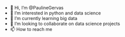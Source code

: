 - 👋 Hi, I’m @PaulineGervas
- 👀 I’m interested in python and data science
- 🌱 I’m currently learning big data 
- 💞️ I’m looking to collaborate on data science projects
- 📫 How to reach me 

<!---
PaulineGervas/PaulineGervas is a ✨ special ✨ repository because its `README.md` (this file) appears on your GitHub profile.
You can click the Preview link to take a look at your changes.
--->
